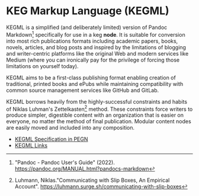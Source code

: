 # KEG Markup Language (KEGML)

KEGML is a simplified (and deliberately limited) version of Pandoc Markdown[^50.1] specifically for use in a keg **node**. It is suitable for conversion into most rich publications formats including academic papers, books, novels, articles, and blog posts and inspired by the limitations of blogging and writer-centric platforms like the original Web and modern services like Medium (where you can ironically pay for the privilege of forcing those limitations on yourself today).

KEGML aims to be a first-class publishing format enabling creation of traditional, printed books and ePubs while maintaining compatibility with common source management services like GitHub and GitLab.

KEGML borrows heavily from the highly-successful constraints and habits of Niklas Luhman's Zettelkasten[^50.2] method. These constraints force writers to produce simpler, digestible content with an organization that is easier on everyone, no matter the method of final publication. Modular content nodes are easily moved and included into any composition.

* [KEGML Specification in PEGN](/55)
* [KEGML Links](/18)

[^50.1]: "Pandoc - Pandoc User's Guide" (2022). https://pandoc.org/MANUAL.html?pandocs-markdown
[^50.2]: Luhmann, Niklas."Communicating with Slip Boxes, An Empirical Account". https://luhmann.surge.sh/communicating-with-slip-boxes


